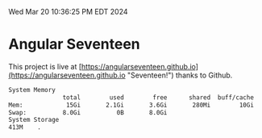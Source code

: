 Wed Mar 20 10:36:25 PM EDT 2024

# Angular Seventeen


This project is live at [https://angularseventeen.github.io](https://angularseventeen.github.io "Seventeen!") thanks to Github.

```bash
System Memory
               total        used        free      shared  buff/cache   available
Mem:            15Gi       2.1Gi       3.6Gi       280Mi        10Gi        13Gi
Swap:          8.0Gi          0B       8.0Gi
System Storage
413M	.
```
```bash
